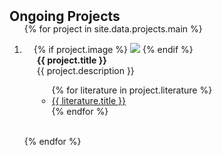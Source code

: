 <h2 id="projects" style="margin: 2px 0px -15px;">Ongoing Projects</h2>

<div class="projects">
<ol class="project-list">

{% for project in site.data.projects.main %}

<li>
<div class="project-row">
    <div class="col-sm-3 project-image" style="position: relative;padding-right: 15px;padding-left: 15px;">
        {% if project.image %} 
         <img src="{{ project.image }}" class="teaser img-fluid z-depth-1" style="width=100;height=40%">
        {% endif %}
    </div>
    <div class="col-sm-9 project-details" style="position: relative padding-right: 15px;padding-left: 20px;">
        <div class="project-title"><strong>{{ project.title }}</strong></div>
        <div class="project-description">{{ project.description }}</div>
        <div class="project-literature">
            <ul class="literature-list">
                {% for literature in project.literature %}
                <li><a href="{{ literature.link }}" target="_blank">{{ literature.title }}</a></li>
                {% endfor %}
            </ul>
        </div>
    </div>
</div>
</li>

<br>

{% endfor %}

</ol>
</div>

